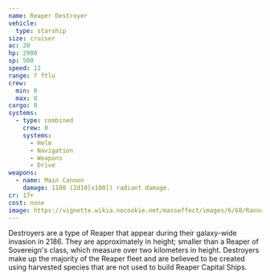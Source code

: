 ```yaml
---
name: Reaper Destroyer
vehicle:
  type: starship
size: cruiser
ac: 20
hp: 2900
sp: 500
speed: 12
range: 7 ftlu
crew:
  min: 0
  max: 0
cargo: 0
systems:
  - type: combined
    crew: 0
    systems:
      - Helm
      - Navigation
      - Weapons
      - Drive
weapons:
  - name: Main Cannon
    damage: 1100 (2d10[x100]) radiant damage.
cr: 17+
cost: none
image: https://vignette.wikia.nocookie.net/masseffect/images/6/68/Rannoch_Destroyer_Shot.png/revision/latest/scale-to-width-down/422?cb=20120714191503
---
```


Destroyers are a type of Reaper that appear during their galaxy-wide invasion in 2186. They are approximately <me-distance length="400" />
in height; smaller than a Reaper of Sovereign's class, which measure over two kilometers in height. Destroyers make up
the majority of the Reaper fleet and are believed to be created using harvested species that are not used to
build Reaper Capital Ships.
